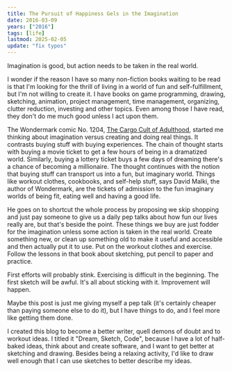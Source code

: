 ```yaml
---
title: The Pursuit of Happiness Gels in the Imagination
date: 2016-03-09
years: ["2016"]
tags: [life]
lastmod: 2025-02-05
update: "fix typos"
---
```

Imagination is good, but action needs to be taken in the real world.
<!--more-->
I wonder if the reason I have so many non-fiction books waiting to be read is that I'm looking for the thrill of living in a world of fun and self-fulfillment, but I'm not willing to create it. I have books on game programming, drawing, sketching, animation, project management, time management, organizing, clutter reduction, investing and other topics. Even among those I have read, they don't do me much good unless I act upon them.

The Wondermark comic No. 1204, [The Cargo Cult of Adulthood](http://wondermark.com/c1204/), started me thinking about imagination versus creating and doing real things. It contrasts buying stuff with buying experiences. The chain of thought starts with buying a movie ticket to get a few hours of being in a dramatized world. Similarly, buying a lottery ticket buys a few days of dreaming there's a chance of becoming a millionaire. The thought continues with the notion that buying stuff can transport us into a fun, but imaginary world. Things like workout clothes, cookbooks, and self-help stuff, says David Malki, the author of Wondermark, are the tickets of admission to the fun imaginary worlds of being fit, eating well and having a good life.

He goes on to shortcut the whole process by proposing we skip shopping and just pay someone to give us a daily pep talks about how fun our lives really are, but that's beside the point. These things we buy are just fodder for the imagination unless some action is taken in the real world. Create something new, or clean up something old to make it useful and accessible and then actually put it to use. Put on the workout clothes and exercise. Follow the lessons in that book about sketching, put pencil to paper and practice.

First efforts will probably stink. Exercising is difficult in the beginning. The first sketch will be awful. It's all about sticking with it. Improvement will happen.

Maybe this post is just me giving myself a pep talk (it's certainly cheaper than paying someone else to do it), but I have things to do, and I feel more like getting them done.

I created this blog to become a better writer, quell demons of doubt and to workout ideas. I titled it "Dream, Sketch, Code", because I have a lot of half-baked ideas, think about and create software, and I want to get better at sketching and drawing. Besides being a relaxing activity, I'd like to draw well enough that I can use sketches to better describe my ideas.
